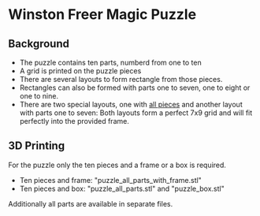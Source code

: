 
# Winston Freer Magic Puzzle

## Background

* The puzzle contains ten parts, numberd from one to ten
* A grid is printed on the puzzle pieces
* There are several layouts to form rectangle from those pieces. 
* Rectangles can also be formed with parts one to seven, one to eight or one to nine.
* There are two special layouts, one with [all pieces](https://github.com/olikraus/scad/blob/master/winston_freer/png/puzzle_start.png) and another layout with parts one to seven:
 Both layouts form a perfect 7x9 grid and will fit perfectly into the provided frame.
 
 ## 3D Printing

For the puzzle only the ten pieces and a frame or a box is required.

* Ten pieces and frame: "puzzle_all_parts_with_frame.stl"
* Ten pieces and box: "puzzle_all_parts.stl" and "puzzle_box.stl"

Additionally all parts are available in separate files.





